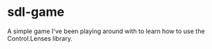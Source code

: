 sdl-game
========

A simple game I've been playing around with to learn how to use the Control.Lenses library.
